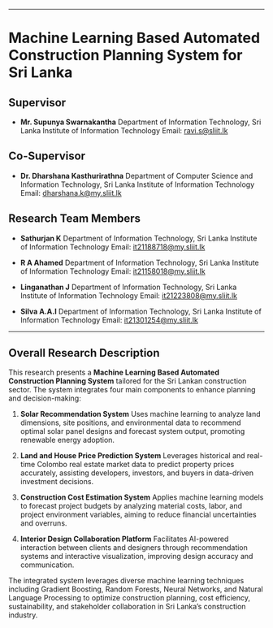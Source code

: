 

---

# Machine Learning Based Automated Construction Planning System for Sri Lanka

## Supervisor

* **Mr. Supunya Swarnakantha**
  Department of Information Technology, Sri Lanka Institute of Information Technology
  Email: [ravi.s@sliit.lk](mailto:ravi.s@sliit.lk)
  
## Co-Supervisor
* **Dr. Dharshana Kasthurirathna**
  Department of Computer Science and Information Technology, Sri Lanka Institute of Information Technology
  Email: [dharshana.k@my.sliit.lk](mailto:dharshana.k@my.sliit.lk)

## Research Team Members

* **Sathurjan K**
  Department of Information Technology, Sri Lanka Institute of Information Technology
   Email: [it21188718@my.sliit.lk](mailto:it21188718@my.sliit.lk)

* **R A Ahamed**
  Department of Information Technology, Sri Lanka Institute of Information Technology
   Email: [it21158018@my.sliit.lk](mailto:it21158018@my.sliit.lk)

* **Linganathan J**
  Department of Information Technology, Sri Lanka Institute of Information Technology
   Email: [it21223808@my.sliit.lk](mailto:it21223808@my.sliit.lk)

* **Silva A.A.I**
  Department of Information Technology, Sri Lanka Institute of Information Technology
   Email: [it21301254@my.sliit.lk](mailto:it21301254@my.sliit.lk)

---

## Overall Research Description

This research presents a **Machine Learning Based Automated Construction Planning System** tailored for the Sri Lankan construction sector. The system integrates four main components to enhance planning and decision-making:

1. **Solar Recommendation System**
   Uses machine learning to analyze land dimensions, site positions, and environmental data to recommend optimal solar panel designs and forecast system output, promoting renewable energy adoption.

2. **Land and House Price Prediction System**
   Leverages historical and real-time Colombo real estate market data to predict property prices accurately, assisting developers, investors, and buyers in data-driven investment decisions.

3. **Construction Cost Estimation System**
   Applies machine learning models to forecast project budgets by analyzing material costs, labor, and project environment variables, aiming to reduce financial uncertainties and overruns.

4. **Interior Design Collaboration Platform**
   Facilitates AI-powered interaction between clients and designers through recommendation systems and interactive visualization, improving design accuracy and communication.

The integrated system leverages diverse machine learning techniques including Gradient Boosting, Random Forests, Neural Networks, and Natural Language Processing to optimize construction planning, cost efficiency, sustainability, and stakeholder collaboration in Sri Lanka’s construction industry.


